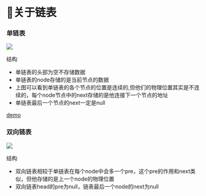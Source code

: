 <h1>👏关于链表</h1>
<h3>单链表</h3>
<img src="https://user-images.githubusercontent.com/74183122/205238418-ee55cdb3-aa69-4716-bc8b-48946be75621.png"/>
<p>结构</p>
<ul>
  <li>单链表的头部为空不存储数据</li>
  <li>单链表的node存储的是当前节点的数据</li>
  <li>上图可以看到单链表的各个节点的位置是连续的,但他们的物理位置其实是不连续的，每个node节点中的next存储的是他连接下一个节点的地址</li>
  <li>单链表最后一个节点的next一定是null</li>
</ul>
<a href="https://github.com/guofulei/data-structure/blob/main/data-structures/src/com/lee/linked/LinkedDemo.java">demo</a>
<h3>双向链表</h3>
<img src="https://user-images.githubusercontent.com/74183122/205246952-a548bb2d-4b88-440c-9e73-cc5bfbfb7c51.png"/>
<p>结构</p>
<ul>
  <li>双向链表相较于单链表在每个node中会多一个pre，这个pre的作用和next类似，但他存储的是上一个node的物理位置</li>
  <li>双向链表head的pre为null，链表最后一个node的next为null</li>
</ul>
